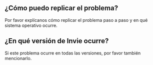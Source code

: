 ## ¿Cómo puedo replicar el problema?
Por favor explícanos cómo replicar el problema paso a paso y en qué sistema operativo ocurre.
## ¿En qué versión de Invie ocurre?
Si este problema ocurre en todas las versiones, por favor también mencionarlo.
